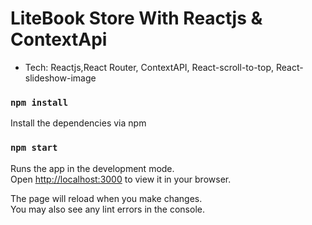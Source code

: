 # LiteBook Store With Reactjs & ContextApi
* Tech: Reactjs,React Router, ContextAPI, React-scroll-to-top, React-slideshow-image
### `npm install`
Install the dependencies via npm
### `npm start`

Runs the app in the development mode.\
Open [http://localhost:3000](http://localhost:3000) to view it in your browser.

The page will reload when you make changes.\
You may also see any lint errors in the console.
